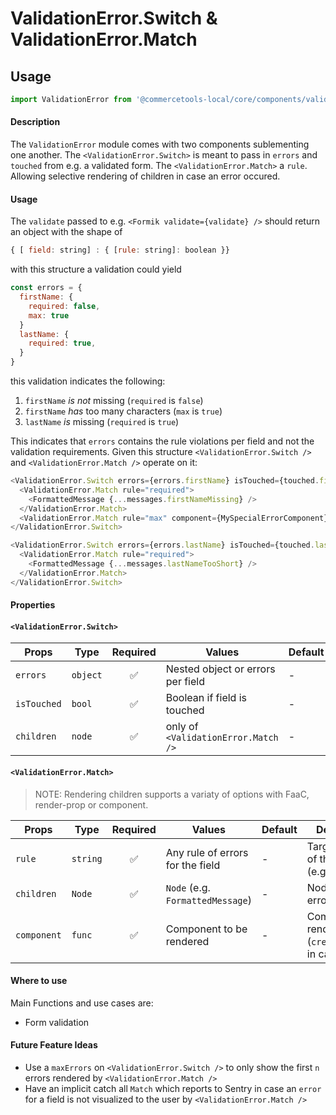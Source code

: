 # ValidationError.Switch & ValidationError.Match

## Usage

```js
import ValidationError from '@commercetools-local/core/components/validation-error';
```

#### Description

The `ValidationError` module comes with two components sublementing one another. The `<ValidationError.Switch>` is meant to pass in `errors` and `touched` from e.g. a validated form. The `<ValidationError.Match>` a `rule`. Allowing selective rendering of children in case an error occured.

#### Usage

The `validate` passed to e.g. `<Formik validate={validate} />` should return an object with the shape of

```js
{ [ field: string] : { [rule: string]: boolean }}
```

with this structure a validation could yield

```js
const errors = {
  firstName: {
    required: false,
    max: true
  }
  lastName: {
    required: true,
  }
}
```

this validation indicates the following:

1.  `firstName` _is not_ missing (`required` is `false`)
2.  `firstName` _has_ too many characters (`max` is `true`)
3.  `lastName` _is_ missing (`required` is `true`)

This indicates that `errors` contains the rule violations per field and not the validation requirements. Given this structure `<ValidationError.Switch />` and `<ValidationError.Match />` operate on it:

```js
<ValidationError.Switch errors={errors.firstName} isTouched={touched.firstName}>
  <ValidationError.Match rule="required">
    <FormattedMessage {...messages.firstNameMissing} />
  </ValidationError.Match>
  <ValidationError.Match rule="max" component={MySpecialErrorComponent} />>
</ValidationError.Switch>

<ValidationError.Switch errors={errors.lastName} isTouched={touched.lastName}>
  <ValidationError.Match rule="required">
    <FormattedMessage {...messages.lastNameTooShort} />
  </ValidationError.Match>
</ValidationError.Switch>
```

#### Properties

#### `<ValidationError.Switch>`

| Props       | Type     | Required | Values                              | Default | Description                                    |
| ----------- | -------- | :------: | ----------------------------------- | ------- | ---------------------------------------------- |
| `errors`    | `object` |    ✅    | Nested object or errors per field   | -       | Indicates which fields have validation errors. |
| `isTouched` | `bool`   |    ✅    | Boolean if field is touched         | -       | Errors only show for touched fields            |
| `children`  | `node`   |    ✅    | only of `<ValidationError.Match />` | -       | `<ValidationError.Match />`s to match a `rule` |

#### `<ValidationError.Match>`

> NOTE: Rendering children supports a variaty of options with FaaC, render-prop or component.

| Props       | Type     | Required | Values                           | Default | Description                                           |
| ----------- | -------- | :------: | -------------------------------- | ------- | ----------------------------------------------------- |
| `rule`      | `string` |    ✅    | Any rule of errors for the field | -       | Targets a `rule` of the `errors` (e.g. `required`)    |
| `children`  | `Node`   |    ✅    | `Node` (e.g. `FormattedMessage`) | -       | Node in case of error.                                |
| `component` | `func`   |    ✅    | Component to be rendered         | -       | Component rendered (`createElement`) in case of error |

#### Where to use

Main Functions and use cases are:

- Form validation

#### Future Feature Ideas

- Use a `maxErrors` on `<ValidationError.Switch />` to only show the first `n` errors rendered by `<ValidationError.Match />`
- Have an implicit catch all `Match` which reports to Sentry in case an `error` for a field is not visualized to the user by `<ValidationError.Match />`
